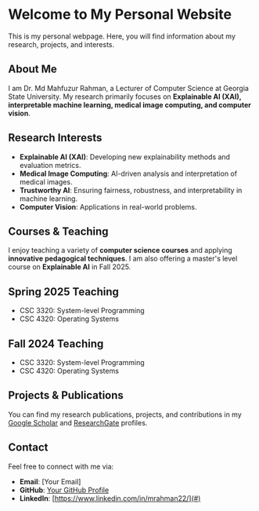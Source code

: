 # Welcome to My Personal Website

This is my personal webpage. Here, you will find information about my research, projects, and interests.

## About Me
I am Dr. Md Mahfuzur Rahman, a Lecturer of Computer Science at Georgia State University. My research primarily focuses on **Explainable AI (XAI), interpretable machine learning, medical image computing, and computer vision**.

## Research Interests
- **Explainable AI (XAI)**: Developing new explainability methods and evaluation metrics.
- **Medical Image Computing**: AI-driven analysis and interpretation of medical images.
- **Trustworthy AI**: Ensuring fairness, robustness, and interpretability in machine learning.
- **Computer Vision**: Applications in real-world problems.

## Courses & Teaching
I enjoy teaching a variety of **computer science courses** and applying **innovative pedagogical techniques**. I am also offering a master's level course on **Explainable AI** in Fall 2025.

## Spring 2025 Teaching
- CSC 3320: System-level Programming
- CSC 4320: Operating Systems

## Fall 2024 Teaching
- CSC 3320: System-level Programming
- CSC 4320: Operating Systems

## Projects & Publications
You can find my research publications, projects, and contributions in my [Google Scholar](#) and [ResearchGate](#) profiles.

## Contact
Feel free to connect with me via:
- **Email**: [Your Email]
- **GitHub**: [Your GitHub Profile](#)
- **LinkedIn**: [https://www.linkedin.com/in/mrahman22/](#)
  

